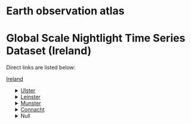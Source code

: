 # Earth observation atlas
 # Global Scale Nightlight Time Series Dataset (Ireland)
Direct links are listed below:

<a href="https://eoatlas-nightlight.s3.amazonaws.com/eoatlas-monthly-nightlight-00088.csv">Ireland</a>
<ul>
<details>
<summary><a href="https://eoatlas-nightlight.s3.amazonaws.com/eoatlas-monthly-nightlight-01531.csv">Ulster</a></summary>
<ul>
<ol>
</ul>
</ol>
</details>
<details>
<summary><a href="https://eoatlas-nightlight.s3.amazonaws.com/eoatlas-monthly-nightlight-01532.csv">Leinster</a></summary>
<ul>
<ol>
</ul>
</ol>
</details>
<details>
<summary><a href="https://eoatlas-nightlight.s3.amazonaws.com/eoatlas-monthly-nightlight-01533.csv">Munster</a></summary>
<ul>
<ol>
</ul>
</ol>
</details>
<details>
<summary><a href="https://eoatlas-nightlight.s3.amazonaws.com/eoatlas-monthly-nightlight-01534.csv">Connacht</a></summary>
<ul>
<ol>
</ul>
</ol>
</details>
<details>
<summary>Null</summary>
<ul>
<ol>
<li><a href="https://eoatlas-nightlight.s3.amazonaws.com/eoatlas-monthly-nightlight-27387.csv">RATOATH LEA-7</a></li><li><a href="https://eoatlas-nightlight.s3.amazonaws.com/eoatlas-monthly-nightlight-27388.csv">ROSCREA-TEMPLEMORE LEA-4</a></li><li><a href="https://eoatlas-nightlight.s3.amazonaws.com/eoatlas-monthly-nightlight-27389.csv">TULLAMORE LEA-7</a></li><li><a href="https://eoatlas-nightlight.s3.amazonaws.com/eoatlas-monthly-nightlight-27390.csv">TUAM LEA-7</a></li><li><a href="https://eoatlas-nightlight.s3.amazonaws.com/eoatlas-monthly-nightlight-27391.csv">BORRIS-IN-OSSORY -MOUNTMELLICK LEA-6</a></li><li><a href="https://eoatlas-nightlight.s3.amazonaws.com/eoatlas-monthly-nightlight-27392.csv">KINNEGAD LEA-5</a></li><li><a href="https://eoatlas-nightlight.s3.amazonaws.com/eoatlas-monthly-nightlight-27393.csv">DONAGHMEDE LEA-5</a></li><li><a href="https://eoatlas-nightlight.s3.amazonaws.com/eoatlas-monthly-nightlight-27394.csv">MILFORD LEA-3</a></li><li><a href="https://eoatlas-nightlight.s3.amazonaws.com/eoatlas-monthly-nightlight-27395.csv">GALWAY CITY EAST LEA-6</a></li><li><a href="https://eoatlas-nightlight.s3.amazonaws.com/eoatlas-monthly-nightlight-27396.csv">BALLYBAY-CLONES LEA-5</a></li><li><a href="https://eoatlas-nightlight.s3.amazonaws.com/eoatlas-monthly-nightlight-27397.csv">CLANE LEA-5</a></li><li><a href="https://eoatlas-nightlight.s3.amazonaws.com/eoatlas-monthly-nightlight-27398.csv">CAVAN - BELTURBET LEA-6</a></li><li><a href="https://eoatlas-nightlight.s3.amazonaws.com/eoatlas-monthly-nightlight-27399.csv">TALLAGHT CENTRAL LEA-6</a></li><li><a href="https://eoatlas-nightlight.s3.amazonaws.com/eoatlas-monthly-nightlight-27400.csv">MOATE LEA-4</a></li><li><a href="https://eoatlas-nightlight.s3.amazonaws.com/eoatlas-monthly-nightlight-27401.csv">NENAGH LEA-5</a></li><li><a href="https://eoatlas-nightlight.s3.amazonaws.com/eoatlas-monthly-nightlight-27402.csv">DUNDALK-CARLINGFORD LEA-6</a></li><li><a href="https://eoatlas-nightlight.s3.amazonaws.com/eoatlas-monthly-nightlight-27403.csv">BALLYFERMOT-DRIMNAGH LEA-5</a></li><li><a href="https://eoatlas-nightlight.s3.amazonaws.com/eoatlas-monthly-nightlight-27404.csv">DUNDRUM LEA-7</a></li><li><a href="https://eoatlas-nightlight.s3.amazonaws.com/eoatlas-monthly-nightlight-27405.csv">HOWTH-MALAHIDE LEA-7</a></li><li><a href="https://eoatlas-nightlight.s3.amazonaws.com/eoatlas-monthly-nightlight-27406.csv">PALMERSTOWN-FONTHILL LEA-5</a></li><li><a href="https://eoatlas-nightlight.s3.amazonaws.com/eoatlas-monthly-nightlight-27407.csv">WATERFORD CITY SOUTH LEA-6</a></li><li><a href="https://eoatlas-nightlight.s3.amazonaws.com/eoatlas-monthly-nightlight-27408.csv">ARDEE LEA-6</a></li><li><a href="https://eoatlas-nightlight.s3.amazonaws.com/eoatlas-monthly-nightlight-27409.csv">DROGHEDA RURAL LEA-4</a></li><li><a href="https://eoatlas-nightlight.s3.amazonaws.com/eoatlas-monthly-nightlight-27410.csv">MANORHAMILTON LEA-6</a></li><li><a href="https://eoatlas-nightlight.s3.amazonaws.com/eoatlas-monthly-nightlight-27411.csv">WICKLOW LEA-6</a></li><li><a href="https://eoatlas-nightlight.s3.amazonaws.com/eoatlas-monthly-nightlight-27412.csv">ASHBOURNE LEA-6</a></li><li><a href="https://eoatlas-nightlight.s3.amazonaws.com/eoatlas-monthly-nightlight-27413.csv">MONAGHAN LEA-7</a></li><li><a href="https://eoatlas-nightlight.s3.amazonaws.com/eoatlas-monthly-nightlight-27414.csv">GRAIGUECULLEN -PORTARLINGTON-LEA-6</a></li><li><a href="https://eoatlas-nightlight.s3.amazonaws.com/eoatlas-monthly-nightlight-27415.csv">CASHEL-TIPPERARY LEA-7</a></li><li><a href="https://eoatlas-nightlight.s3.amazonaws.com/eoatlas-monthly-nightlight-27416.csv">BALTINGLASS LEA-6</a></li><li><a href="https://eoatlas-nightlight.s3.amazonaws.com/eoatlas-monthly-nightlight-27417.csv">BLANCHARDSTOWN-MULHUDDART LEA-5</a></li><li><a href="https://eoatlas-nightlight.s3.amazonaws.com/eoatlas-monthly-nightlight-27418.csv">STILLORGAN LEA-6</a></li><li><a href="https://eoatlas-nightlight.s3.amazonaws.com/eoatlas-monthly-nightlight-27419.csv">SOUTH EAST INNER CITY LEA-5</a></li><li><a href="https://eoatlas-nightlight.s3.amazonaws.com/eoatlas-monthly-nightlight-27420.csv">CARLOW LEA-7</a></li><li><a href="https://eoatlas-nightlight.s3.amazonaws.com/eoatlas-monthly-nightlight-27421.csv">KANTURK LEA-4</a></li><li><a href="https://eoatlas-nightlight.s3.amazonaws.com/eoatlas-monthly-nightlight-27422.csv">PILTOWN LEA-5</a></li><li><a href="https://eoatlas-nightlight.s3.amazonaws.com/eoatlas-monthly-nightlight-27423.csv">NORTH INNER CITY LEA-7</a></li><li><a href="https://eoatlas-nightlight.s3.amazonaws.com/eoatlas-monthly-nightlight-27424.csv">BELMULLET-LEA-3</a></li><li><a href="https://eoatlas-nightlight.s3.amazonaws.com/eoatlas-monthly-nightlight-27425.csv">SOUTH WEST INNER CITY LEA-5</a></li><li><a href="https://eoatlas-nightlight.s3.amazonaws.com/eoatlas-monthly-nightlight-27426.csv">CARRIGALINE LEA-6</a></li><li><a href="https://eoatlas-nightlight.s3.amazonaws.com/eoatlas-monthly-nightlight-27427.csv">CASTLECOMER LEA-6</a></li><li><a href="https://eoatlas-nightlight.s3.amazonaws.com/eoatlas-monthly-nightlight-27428.csv">RUSH-LUSK LEA-5</a></li><li><a href="https://eoatlas-nightlight.s3.amazonaws.com/eoatlas-monthly-nightlight-27429.csv">CLAREMORRIS LEA-6</a></li><li><a href="https://eoatlas-nightlight.s3.amazonaws.com/eoatlas-monthly-nightlight-27430.csv">KILLARNEY LEA-7</a></li><li><a href="https://eoatlas-nightlight.s3.amazonaws.com/eoatlas-monthly-nightlight-27431.csv">TRAMORE-WATERFORD CITY WEST LEA-6</a></li><li><a href="https://eoatlas-nightlight.s3.amazonaws.com/eoatlas-monthly-nightlight-27432.csv">ATHENRY-ORANMORE LEA-7</a></li><li><a href="https://eoatlas-nightlight.s3.amazonaws.com/eoatlas-monthly-nightlight-27433.csv">CORK CITY SOUTH WEST LEA-7</a></li><li><a href="https://eoatlas-nightlight.s3.amazonaws.com/eoatlas-monthly-nightlight-27434.csv">BALLYMOTE-TOBERCURRY LEA-7</a></li><li><a href="https://eoatlas-nightlight.s3.amazonaws.com/eoatlas-monthly-nightlight-27435.csv">LIMERICK CITY NORTH LEA-7</a></li><li><a href="https://eoatlas-nightlight.s3.amazonaws.com/eoatlas-monthly-nightlight-27436.csv">LOUGHREA LEA-5</a></li><li><a href="https://eoatlas-nightlight.s3.amazonaws.com/eoatlas-monthly-nightlight-27437.csv">CORK CITY NORTH EAST LEA-6</a></li><li><a href="https://eoatlas-nightlight.s3.amazonaws.com/eoatlas-monthly-nightlight-27438.csv">KELLS LEA-7</a></li><li><a href="https://eoatlas-nightlight.s3.amazonaws.com/eoatlas-monthly-nightlight-27439.csv">GOREY LEA-6</a></li><li><a href="https://eoatlas-nightlight.s3.amazonaws.com/eoatlas-monthly-nightlight-27440.csv">GORT-KINVARA LEA-5</a></li><li><a href="https://eoatlas-nightlight.s3.amazonaws.com/eoatlas-monthly-nightlight-27441.csv">CLONDALKIN LEA-7</a></li><li><a href="https://eoatlas-nightlight.s3.amazonaws.com/eoatlas-monthly-nightlight-27442.csv">BIRR LEA-6</a></li><li><a href="https://eoatlas-nightlight.s3.amazonaws.com/eoatlas-monthly-nightlight-27443.csv">BALLYMUN-FINGLAS LEA-6</a></li><li><a href="https://eoatlas-nightlight.s3.amazonaws.com/eoatlas-monthly-nightlight-27444.csv">WEXFORD LEA-7</a></li><li><a href="https://eoatlas-nightlight.s3.amazonaws.com/eoatlas-monthly-nightlight-27445.csv">KILMUCKRIDGE LEA-4</a></li><li><a href="https://eoatlas-nightlight.s3.amazonaws.com/eoatlas-monthly-nightlight-27446.csv">LISTOWEL LEA-6</a></li><li><a href="https://eoatlas-nightlight.s3.amazonaws.com/eoatlas-monthly-nightlight-27447.csv">LIFFORD-STRANORLAR LEA-6</a></li><li><a href="https://eoatlas-nightlight.s3.amazonaws.com/eoatlas-monthly-nightlight-27448.csv">KILRUSH LEA-5</a></li><li><a href="https://eoatlas-nightlight.s3.amazonaws.com/eoatlas-monthly-nightlight-27449.csv">CORK CITY SOUTH EAST LEA-6</a></li><li><a href="https://eoatlas-nightlight.s3.amazonaws.com/eoatlas-monthly-nightlight-27450.csv">MIDLETON LEA-7</a></li><li><a href="https://eoatlas-nightlight.s3.amazonaws.com/eoatlas-monthly-nightlight-27451.csv">NEWCASTLE WEST LEA-6</a></li><li><a href="https://eoatlas-nightlight.s3.amazonaws.com/eoatlas-monthly-nightlight-27452.csv">BRAY EAST LEA-4</a></li><li><a href="https://eoatlas-nightlight.s3.amazonaws.com/eoatlas-monthly-nightlight-27453.csv">KILKENNY LEA-7</a></li><li><a href="https://eoatlas-nightlight.s3.amazonaws.com/eoatlas-monthly-nightlight-27454.csv">LONGFORD LEA-7</a></li><li><a href="https://eoatlas-nightlight.s3.amazonaws.com/eoatlas-monthly-nightlight-27455.csv">MAYNOOTH LEA-5</a></li><li><a href="https://eoatlas-nightlight.s3.amazonaws.com/eoatlas-monthly-nightlight-27456.csv">EDENDERRY LEA-6</a></li><li><a href="https://eoatlas-nightlight.s3.amazonaws.com/eoatlas-monthly-nightlight-27457.csv">DROGHEDA URBAN LEA-6</a></li><li><a href="https://eoatlas-nightlight.s3.amazonaws.com/eoatlas-monthly-nightlight-27458.csv">PORTLAOISE LEA-7</a></li><li><a href="https://eoatlas-nightlight.s3.amazonaws.com/eoatlas-monthly-nightlight-27459.csv">BALBRIGGAN LEA-5</a></li><li><a href="https://eoatlas-nightlight.s3.amazonaws.com/eoatlas-monthly-nightlight-27460.csv">FIRHOUSE-BOHERNABREENA LEA-5</a></li><li><a href="https://eoatlas-nightlight.s3.amazonaws.com/eoatlas-monthly-nightlight-27461.csv">NAAS LEA-7</a></li><li><a href="https://eoatlas-nightlight.s3.amazonaws.com/eoatlas-monthly-nightlight-27462.csv">CONAMARA NORTH LEA-4</a></li><li><a href="https://eoatlas-nightlight.s3.amazonaws.com/eoatlas-monthly-nightlight-27463.csv">CLONMEL LEA-6</a></li><li><a href="https://eoatlas-nightlight.s3.amazonaws.com/eoatlas-monthly-nightlight-27464.csv">BAILIEBOROUGH - COOTEHILL LEA-6</a></li><li><a href="https://eoatlas-nightlight.s3.amazonaws.com/eoatlas-monthly-nightlight-27465.csv">TULLOW LEA-6</a></li><li><a href="https://eoatlas-nightlight.s3.amazonaws.com/eoatlas-monthly-nightlight-27466.csv">CONAMARA SOUTH LEA-5</a></li><li><a href="https://eoatlas-nightlight.s3.amazonaws.com/eoatlas-monthly-nightlight-27467.csv">ARKLOW LEA-6</a></li><li><a href="https://eoatlas-nightlight.s3.amazonaws.com/eoatlas-monthly-nightlight-27468.csv">LEIXLIP LEA-3</a></li><li><a href="https://eoatlas-nightlight.s3.amazonaws.com/eoatlas-monthly-nightlight-27469.csv">GRANARD LEA-5</a></li><li><a href="https://eoatlas-nightlight.s3.amazonaws.com/eoatlas-monthly-nightlight-27470.csv">DUNDALK SOUTH LEA-7</a></li><li><a href="https://eoatlas-nightlight.s3.amazonaws.com/eoatlas-monthly-nightlight-27471.csv">SKIBBEREEN-WEST CORK LEA-5</a></li><li><a href="https://eoatlas-nightlight.s3.amazonaws.com/eoatlas-monthly-nightlight-27472.csv">CABRA-GLASNEVIN LEA-7</a></li><li><a href="https://eoatlas-nightlight.s3.amazonaws.com/eoatlas-monthly-nightlight-27473.csv">CALLAN-THOMASTOWN LEA-6</a></li><li><a href="https://eoatlas-nightlight.s3.amazonaws.com/eoatlas-monthly-nightlight-27474.csv">NEW ROSS LEA-6</a></li><li><a href="https://eoatlas-nightlight.s3.amazonaws.com/eoatlas-monthly-nightlight-27475.csv">CARRICK-ON-SUIR  LEA-5</a></li><li><a href="https://eoatlas-nightlight.s3.amazonaws.com/eoatlas-monthly-nightlight-27476.csv">ATHLONE LEA-5</a></li><li><a href="https://eoatlas-nightlight.s3.amazonaws.com/eoatlas-monthly-nightlight-27477.csv">BALLINA LEA-6</a></li><li><a href="https://eoatlas-nightlight.s3.amazonaws.com/eoatlas-monthly-nightlight-27478.csv">DONEGAL LEA-6</a></li><li><a href="https://eoatlas-nightlight.s3.amazonaws.com/eoatlas-monthly-nightlight-27479.csv">BALLINASLOE LEA-6</a></li><li><a href="https://eoatlas-nightlight.s3.amazonaws.com/eoatlas-monthly-nightlight-27480.csv">NEWPORT LEA-4</a></li><li><a href="https://eoatlas-nightlight.s3.amazonaws.com/eoatlas-monthly-nightlight-27481.csv">CASTLEKNOCK LEA-6</a></li><li><a href="https://eoatlas-nightlight.s3.amazonaws.com/eoatlas-monthly-nightlight-27482.csv">ADARE-RATHKEALE LEA-6</a></li><li><a href="https://eoatlas-nightlight.s3.amazonaws.com/eoatlas-monthly-nightlight-27483.csv">ROSSLARE LEA-5</a></li><li><a href="https://eoatlas-nightlight.s3.amazonaws.com/eoatlas-monthly-nightlight-27484.csv">CORK CITY NORTH WEST LEA-6</a></li><li><a href="https://eoatlas-nightlight.s3.amazonaws.com/eoatlas-monthly-nightlight-27485.csv">FERMOY LEA-6</a></li><li><a href="https://eoatlas-nightlight.s3.amazonaws.com/eoatlas-monthly-nightlight-27486.csv">PEMBROKE LEA-5</a></li><li><a href="https://eoatlas-nightlight.s3.amazonaws.com/eoatlas-monthly-nightlight-27487.csv">LUCAN LEA-5</a></li><li><a href="https://eoatlas-nightlight.s3.amazonaws.com/eoatlas-monthly-nightlight-27488.csv">GREYSTONES LEA-6</a></li><li><a href="https://eoatlas-nightlight.s3.amazonaws.com/eoatlas-monthly-nightlight-27489.csv">RATHFARNHAM-TEMPLEOGUE LEA-7</a></li><li><a href="https://eoatlas-nightlight.s3.amazonaws.com/eoatlas-monthly-nightlight-27490.csv">MUINEBEAG LEA-5</a></li><li><a href="https://eoatlas-nightlight.s3.amazonaws.com/eoatlas-monthly-nightlight-27491.csv">CASTLEISLAND LEA-4</a></li><li><a href="https://eoatlas-nightlight.s3.amazonaws.com/eoatlas-monthly-nightlight-27492.csv">LAYTOWN  BETTYSTOWN-LEA-7</a></li><li><a href="https://eoatlas-nightlight.s3.amazonaws.com/eoatlas-monthly-nightlight-27493.csv">COBH LEA-6</a></li><li><a href="https://eoatlas-nightlight.s3.amazonaws.com/eoatlas-monthly-nightlight-27494.csv">WATERFORD CITY EAST LEA-6</a></li><li><a href="https://eoatlas-nightlight.s3.amazonaws.com/eoatlas-monthly-nightlight-27495.csv">GALWAY CITY WEST LEA-6</a></li><li><a href="https://eoatlas-nightlight.s3.amazonaws.com/eoatlas-monthly-nightlight-27496.csv">MACROOM LEA-6</a></li><li><a href="https://eoatlas-nightlight.s3.amazonaws.com/eoatlas-monthly-nightlight-27497.csv">DUNGARVAN LEA-6</a></li><li><a href="https://eoatlas-nightlight.s3.amazonaws.com/eoatlas-monthly-nightlight-27498.csv">BRAY WEST LEA-4</a></li><li><a href="https://eoatlas-nightlight.s3.amazonaws.com/eoatlas-monthly-nightlight-27499.csv">BALLYJAMESDUFF LEA-6</a></li><li><a href="https://eoatlas-nightlight.s3.amazonaws.com/eoatlas-monthly-nightlight-27500.csv">MALLOW LEA-5</a></li><li><a href="https://eoatlas-nightlight.s3.amazonaws.com/eoatlas-monthly-nightlight-27501.csv">NEWBRIDGE LEA-6</a></li><li><a href="https://eoatlas-nightlight.s3.amazonaws.com/eoatlas-monthly-nightlight-27502.csv">NAVAN LEA-7</a></li><li><a href="https://eoatlas-nightlight.s3.amazonaws.com/eoatlas-monthly-nightlight-27503.csv">ATHLONE LEA-6</a></li><li><a href="https://eoatlas-nightlight.s3.amazonaws.com/eoatlas-monthly-nightlight-27504.csv">BALLYMAHON LEA-6</a></li><li><a href="https://eoatlas-nightlight.s3.amazonaws.com/eoatlas-monthly-nightlight-27505.csv">TRALEE LEA-7</a></li><li><a href="https://eoatlas-nightlight.s3.amazonaws.com/eoatlas-monthly-nightlight-27506.csv">GALWAY CITY CENTRAL LEA-6</a></li><li><a href="https://eoatlas-nightlight.s3.amazonaws.com/eoatlas-monthly-nightlight-27507.csv">KIMMAGE-RATHMINES LEA-6</a></li><li><a href="https://eoatlas-nightlight.s3.amazonaws.com/eoatlas-monthly-nightlight-27508.csv">LIMERICK CITY EAST LEA-7</a></li><li><a href="https://eoatlas-nightlight.s3.amazonaws.com/eoatlas-monthly-nightlight-27509.csv">THURLES LEA-5</a></li><li><a href="https://eoatlas-nightlight.s3.amazonaws.com/eoatlas-monthly-nightlight-27510.csv">ROSCOMMON LEA-6</a></li><li><a href="https://eoatlas-nightlight.s3.amazonaws.com/eoatlas-monthly-nightlight-27511.csv">KILDARE LEA-5</a></li><li><a href="https://eoatlas-nightlight.s3.amazonaws.com/eoatlas-monthly-nightlight-27512.csv">CARNDONAGH LEA-4</a></li><li><a href="https://eoatlas-nightlight.s3.amazonaws.com/eoatlas-monthly-nightlight-27513.csv">KILLALOE LEA-5</a></li><li><a href="https://eoatlas-nightlight.s3.amazonaws.com/eoatlas-monthly-nightlight-27514.csv">BANDON - KINSALE LEA-6</a></li><li><a href="https://eoatlas-nightlight.s3.amazonaws.com/eoatlas-monthly-nightlight-27515.csv">BOYLE LEA-6</a></li><li><a href="https://eoatlas-nightlight.s3.amazonaws.com/eoatlas-monthly-nightlight-27516.csv">CLONTARF LEA-6</a></li><li><a href="https://eoatlas-nightlight.s3.amazonaws.com/eoatlas-monthly-nightlight-27517.csv">PORTLAW-KILMACTHOMAS LEA-5</a></li><li><a href="https://eoatlas-nightlight.s3.amazonaws.com/eoatlas-monthly-nightlight-27518.csv">LISMORE LEA-3</a></li><li><a href="https://eoatlas-nightlight.s3.amazonaws.com/eoatlas-monthly-nightlight-27519.csv">ATHY LEA-5</a></li><li><a href="https://eoatlas-nightlight.s3.amazonaws.com/eoatlas-monthly-nightlight-27520.csv">BALLINAMORE-LEA-6</a></li><li><a href="https://eoatlas-nightlight.s3.amazonaws.com/eoatlas-monthly-nightlight-27521.csv">LIMERICK CITY WEST LEA-7</a></li><li><a href="https://eoatlas-nightlight.s3.amazonaws.com/eoatlas-monthly-nightlight-27522.csv">ENNISCORTHY LEA-6</a></li><li><a href="https://eoatlas-nightlight.s3.amazonaws.com/eoatlas-monthly-nightlight-27523.csv">SWINFORD LEA-4</a></li><li><a href="https://eoatlas-nightlight.s3.amazonaws.com/eoatlas-monthly-nightlight-27524.csv">CORCA DHUIBHNE LEA-3</a></li><li><a href="https://eoatlas-nightlight.s3.amazonaws.com/eoatlas-monthly-nightlight-27525.csv">WESTPORT LEA-4</a></li><li><a href="https://eoatlas-nightlight.s3.amazonaws.com/eoatlas-monthly-nightlight-27526.csv">CARRICK-ON-SHANNON LEA-6</a></li><li><a href="https://eoatlas-nightlight.s3.amazonaws.com/eoatlas-monthly-nightlight-27527.csv">KILLINEY-SHANKILL LEA-7</a></li><li><a href="https://eoatlas-nightlight.s3.amazonaws.com/eoatlas-monthly-nightlight-27528.csv">TALLAGHT SOUTH LEA-5</a></li><li><a href="https://eoatlas-nightlight.s3.amazonaws.com/eoatlas-monthly-nightlight-27529.csv">CAHIR LEA-4</a></li><li><a href="https://eoatlas-nightlight.s3.amazonaws.com/eoatlas-monthly-nightlight-27530.csv">GLENCULLEN-SANDYFORD LEA-7</a></li><li><a href="https://eoatlas-nightlight.s3.amazonaws.com/eoatlas-monthly-nightlight-27531.csv">ARTANE-WHITEHALL LEA-6</a></li><li><a href="https://eoatlas-nightlight.s3.amazonaws.com/eoatlas-monthly-nightlight-27532.csv">CARRICKMACROSS-CASTLEBLAYNEY LEA-6</a></li><li><a href="https://eoatlas-nightlight.s3.amazonaws.com/eoatlas-monthly-nightlight-27533.csv">SLIGO-DRUMCLIFF LEA-5</a></li><li><a href="https://eoatlas-nightlight.s3.amazonaws.com/eoatlas-monthly-nightlight-27534.csv">SWORDS LEA-7</a></li><li><a href="https://eoatlas-nightlight.s3.amazonaws.com/eoatlas-monthly-nightlight-27535.csv">SHANNON LEA-7</a></li><li><a href="https://eoatlas-nightlight.s3.amazonaws.com/eoatlas-monthly-nightlight-27536.csv">CORK CITY SOUTH CENTRAL LEA-6</a></li><li><a href="https://eoatlas-nightlight.s3.amazonaws.com/eoatlas-monthly-nightlight-27537.csv">ONGAR LEA-5</a></li><li><a href="https://eoatlas-nightlight.s3.amazonaws.com/eoatlas-monthly-nightlight-27538.csv">BANTRY-WEST CORK LEA-4</a></li><li><a href="https://eoatlas-nightlight.s3.amazonaws.com/eoatlas-monthly-nightlight-27539.csv">ENNIS LEA-7</a></li><li><a href="https://eoatlas-nightlight.s3.amazonaws.com/eoatlas-monthly-nightlight-27540.csv">CASTLEBAR LEA-7</a></li><li><a href="https://eoatlas-nightlight.s3.amazonaws.com/eoatlas-monthly-nightlight-27541.csv">MULLINGAR LEA-6</a></li><li><a href="https://eoatlas-nightlight.s3.amazonaws.com/eoatlas-monthly-nightlight-27542.csv">CAPPAMORE-KILMALLOCK LEA-7</a></li><li><a href="https://eoatlas-nightlight.s3.amazonaws.com/eoatlas-monthly-nightlight-27543.csv">BLACKROCK LEA-6</a></li><li><a href="https://eoatlas-nightlight.s3.amazonaws.com/eoatlas-monthly-nightlight-27544.csv">GLENTIES LEA-6</a></li><li><a href="https://eoatlas-nightlight.s3.amazonaws.com/eoatlas-monthly-nightlight-27545.csv">BUNCRANA LEA-5</a></li><li><a href="https://eoatlas-nightlight.s3.amazonaws.com/eoatlas-monthly-nightlight-27546.csv">DÚN LAOGHAIRE LEA-7</a></li><li><a href="https://eoatlas-nightlight.s3.amazonaws.com/eoatlas-monthly-nightlight-27547.csv">SLIGO-STRANDHILL LEA-6</a></li><li><a href="https://eoatlas-nightlight.s3.amazonaws.com/eoatlas-monthly-nightlight-27548.csv">LETTERKENNY LEA-7</a></li><li><a href="https://eoatlas-nightlight.s3.amazonaws.com/eoatlas-monthly-nightlight-27549.csv">CELBRIDGE LEA-4</a></li><li><a href="https://eoatlas-nightlight.s3.amazonaws.com/eoatlas-monthly-nightlight-27550.csv">ENNISTIMON LEA-4</a></li><li><a href="https://eoatlas-nightlight.s3.amazonaws.com/eoatlas-monthly-nightlight-27551.csv">KENMARE LEA-6</a></li><li><a href="https://eoatlas-nightlight.s3.amazonaws.com/eoatlas-monthly-nightlight-27552.csv">TRIM LEA-6</a></li></ul>
</ol>
</details>
